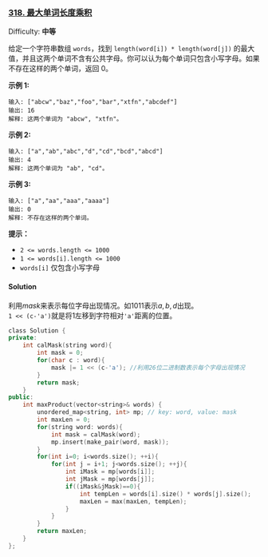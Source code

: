 ### [318\. 最大单词长度乘积](https://leetcode-cn.com/problems/maximum-product-of-word-lengths/)

Difficulty: **中等**


给定一个字符串数组 `words`，找到 `length(word[i]) * length(word[j])` 的最大值，并且这两个单词不含有公共字母。你可以认为每个单词只包含小写字母。如果不存在这样的两个单词，返回 0。

**示例 1:**

```
输入: ["abcw","baz","foo","bar","xtfn","abcdef"]
输出: 16 
解释: 这两个单词为 "abcw", "xtfn"。
```

**示例 2:**

```
输入: ["a","ab","abc","d","cd","bcd","abcd"]
输出: 4 
解释: 这两个单词为 "ab", "cd"。
```

**示例 3:**

```
输入: ["a","aa","aaa","aaaa"]
输出: 0 
解释: 不存在这样的两个单词。
```

**提示：**

*   `2 <= words.length <= 1000`
*   `1 <= words[i].length <= 1000`
*   `words[i]` 仅包含小写字母


#### Solution

利用$mask$来表示每位字母出现情况。如$1011$表示$a,b,d$出现。  
`1 << (c-'a')`就是将1左移到字符相对`'a'`距离的位置。

```cpp
​class Solution {
private:
    int calMask(string word){
        int mask = 0;
        for(char c : word){
            mask |= 1 << (c-'a'); //利用26位二进制数表示每个字母出现情况
        }
        return mask;
    }
public:
    int maxProduct(vector<string>& words) {
        unordered_map<string, int> mp; // key: word, value: mask
        int maxLen = 0;
        for(string word: words){
            int mask = calMask(word);
            mp.insert(make_pair(word, mask));
        }
        for(int i=0; i<words.size(); ++i){
            for(int j = i+1; j<words.size(); ++j){
                int iMask = mp[words[i]];
                int jMask = mp[words[j]];
                if((iMask&jMask)==0){
                    int tempLen = words[i].size() * words[j].size();
                    maxLen = max(maxLen, tempLen);
                }
            }
        }
        return maxLen;
    }
};
```